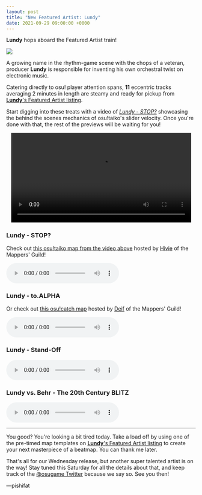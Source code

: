 ```yaml
---
layout: post
title: "New Featured Artist: Lundy"
date: 2021-09-29 09:00:00 +0000
---
```


**Lundy** hops aboard the Featured Artist train!

![](https://assets.ppy.sh/artists/203/header.jpg)

A growing name in the rhythm-game scene with the chops of a veteran, producer **Lundy** is responsible for inventing his own orchestral twist on electronic music.

Catering directly to osu! player attention spans, **11** eccentric tracks averaging 2 minutes in length are steamy and ready for pickup from [**Lundy**'s Featured Artist listing](https://osu.ppy.sh/beatmaps/artists/203).

Start digging into these treats with a video of [*Lundy - STOP?*](https://osu.ppy.sh/beatmapsets/1584108) showcasing the behind the scenes mechanics of osu!taiko's slider velocity. Once you're done with that, the rest of the previews will be waiting for you!

<div align="center">
    <video width="95%" controls>
        <source src="https://assets.ppy.sh/artists/203/release_showcase.mp4" type="video/mp4" preload="none">
    </video>
</div>

### Lundy - STOP?

Check out [this osu!taiko map from the video above](https://osu.ppy.sh/beatmapsets/1584108) hosted by [Hivie](https://osu.ppy.sh/users/14102976) of the Mappers' Guild!

<audio controls>
    <source src="https://assets.ppy.sh/artists/203/STOP/Lundy%20-%20STOP.mp3" type="audio/mpeg">
</audio>

### Lundy - to.ALPHA

Or check out [this osu!catch map](https://osu.ppy.sh/beatmapsets/1554550) hosted by [Deif](https://osu.ppy.sh/users/318565) of the Mappers' Guild!

<audio controls>
    <source src="https://assets.ppy.sh/artists/203/to.ALPHA/Lundy%20-%20to.ALPHA.mp3" type="audio/mpeg">
</audio>

### Lundy - Stand-Off

<audio controls>
    <source src="https://assets.ppy.sh/artists/203/Stand-Off/Lundy%20-%20Stand-Off.mp3" type="audio/mpeg">
</audio>

### Lundy vs. Behr - The 20th Century BLITZ

<audio controls>
    <source src="https://assets.ppy.sh/artists/203/The%2020th%20Century%20BLITZ/Lundy%20vs.%20Behr%20-%20The%2020th%20Century%20BLITZ.mp3" type="audio/mpeg">
</audio>

---

You good? You're looking a bit tired today. Take a load off by using one of the pre-timed map templates on [**Lundy**'s Featured Artist listing](https://osu.ppy.sh/beatmaps/artists/203) to create your next masterpiece of a beatmap. You can thank me later.

That's all for our Wednesday release, but another super talented artist is on the way! Stay tuned this Saturday for all the details about that, and keep track of the [@osugame Twitter](https://twitter.com/osugame) because we say so. See you then!

—pishifat
